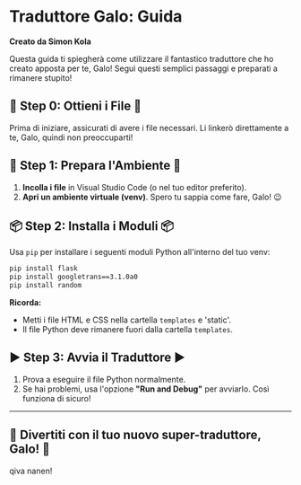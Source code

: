 
#  Traduttore Galo: Guida 

**Creato da Simon Kola**



Questa guida ti spiegherà come utilizzare il fantastico traduttore che ho creato apposta per te, Galo! Segui questi semplici passaggi e preparati a rimanere stupito!



## 🏁 Step 0: Ottieni i File 🏁

Prima di iniziare, assicurati di avere i file necessari. Li linkerò direttamente a te, Galo, quindi non preoccuparti!

## 🔧 Step 1: Prepara l'Ambiente 🔧

1. **Incolla i file** in Visual Studio Code (o nel tuo editor preferito).
2. **Apri un ambiente virtuale (venv)**. Spero tu sappia come fare, Galo! 😉

## 📦 Step 2: Installa i Moduli 📦

Usa `pip` per installare i seguenti moduli Python all'interno del tuo venv:

```bash
pip install flask
pip install googletrans==3.1.0a0
pip install random
```

**Ricorda:**

- Metti i file HTML e CSS nella cartella `templates` e 'static'.
- Il file Python deve rimanere fuori dalla cartella `templates`.

## ▶️ Step 3: Avvia il Traduttore ▶️

1. Prova a eseguire il file Python normalmente.
2. Se hai problemi, usa l'opzione **"Run and Debug"** per avviarlo. Così funziona di sicuro!

---

🎉 Divertiti con il tuo nuovo super-traduttore, Galo! 🎉
---
qiva nanen!
